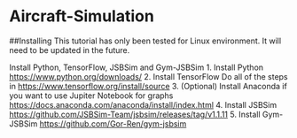 # Aircraft-Simulation

##Installing
This tutorial has only been tested for Linux environment. It will need to be updated in the future.

Install Python, TensorFlow, JSBSim and Gym-JSBSim
    1. Install Python
https://www.python.org/downloads/
    2. Install TensorFlow
Do all of the steps in https://www.tensorflow.org/install/source
    3. (Optional) Install Anaconda if you want to use Jupiter Notebook for graphs
https://docs.anaconda.com/anaconda/install/index.html
    4. Install JSBSim
https://github.com/JSBSim-Team/jsbsim/releases/tag/v1.1.11
    5. Install Gym-JSBSim
https://github.com/Gor-Ren/gym-jsbsim
